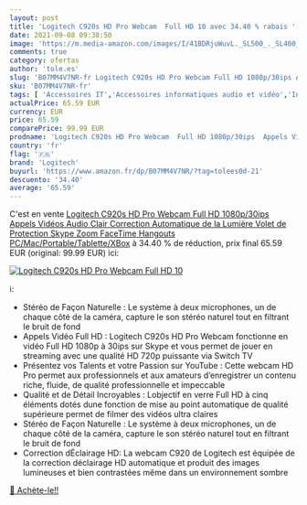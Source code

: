 ```yaml
---
layout: post
title: 'Logitech C920s HD Pro Webcam  Full HD 10 avec 34.40 % rabais '
date: 2021-09-08 09:38:50
image: 'https://m.media-amazon.com/images/I/41BDRjuWuvL._SL500_._SL400_.jpg'
comments: true
category: ofertas
author: 'tole.es'
slug: 'B07MM4V7NR-fr Logitech C920s HD Pro Webcam Full HD 1080p/30ips Appels...'
sku: 'B07MM4V7NR-fr'
tags: [ 'Accessoires IT','Accessoires informatiques audio et vidéo','Informatique','Webcams et equipement VoIP','logitech', ]
actualPrice: 65.59 EUR
currency: EUR
price: 65.59
comparePrice: 99.99 EUR
prodname: 'Logitech C920s HD Pro Webcam  Full HD 1080p/30ips  Appels Vidéos  Audio Clair  Correction Automatique de la Lumière  Volet de Protection  Skype  Zoom  FaceTime  Hangouts  PC/Mac/Portable/Tablette/XBox'
country: 'fr'
flag: '🇫🇷'
brand: 'Logitech'
buyurl: 'https://www.amazon.fr/dp/B07MM4V7NR/?tag=tolees0d-21'
descuento: '34.40'
average: '65.59'
---
```


C'est en vente [Logitech C920s HD Pro Webcam  Full HD 1080p/30ips  Appels Vidéos  Audio Clair  Correction Automatique de la Lumière  Volet de Protection  Skype  Zoom  FaceTime  Hangouts  PC/Mac/Portable/Tablette/XBox](https://www.amazon.fr/dp/B07MM4V7NR/?tag=tolees0d-21)  à  34.40 % de réduction, prix final  65.59 EUR (original: 99.99 EUR) ici:

[![Logitech C920s HD Pro Webcam  Full HD 10](https://m.media-amazon.com/images/I/41BDRjuWuvL._SL500_._SL400_.jpg)](https://www.amazon.fr/dp/B07MM4V7NR/?tag=tolees0d-21)

ℹ️:

- Stéréo de Façon Naturelle : Le système à deux microphones, un de chaque côté de la caméra, capture le son stéréo naturel tout en filtrant le bruit de fond
- Appels Vidéo Full HD : Logitech C920s HD Pro Webcam fonctionne en vidéo Full HD 1080p à 30ips sur Skype et vous permet de jouer en streaming avec une qualité HD 720p puissante via Switch TV
- Présentez vos Talents et votre Passion sur YouTube : Cette webcam HD Pro permet aux professionnels et aux amateurs d’enregistrer un contenu riche, fluide, de qualité professionnelle et impeccable
- Qualité et de Détail Incroyables : Lobjectif en verre Full HD à cinq éléments dotés dune fonction de mise au point automatique de qualité supérieure permet de filmer des vidéos ultra claires
- Stéréo de Façon Naturelle : Le système à deux microphones, un de chaque côté de la caméra, capture le son stéréo naturel tout en filtrant le bruit de fond
- Correction dÉclairage HD: La webcam C920 de Logitech est équipée de la correction déclairage HD automatique et produit des images lumineuses et bien contrastées même dans un environnement sombre

[🛒 Achète-le!!](https://www.amazon.fr/dp/B07MM4V7NR/?tag=tolees0d-21)
